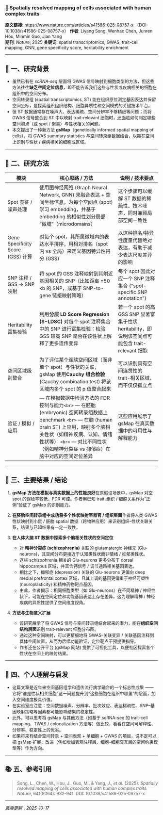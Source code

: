 ### 📄  Spatially resolved mapping of cells associated with human complex traits

**原文链接**: https://www.nature.com/articles/s41586-025-08757-x （DOI: 10.1038/s41586-025-08757-x） 
**作者**: Liyang Song, Wenhao Chen, Junren Hou, Minmin Guo, Jian Yang  
**期刊**: *Nature*, 2025 
**关键词**: spatial transcriptomics, GWAS, trait-cell mapping, GNN, gene specificity score, heritability enrichment

---

## 🧠 一、研究背景

- 虽然已有在 *scRNA-seq* 层面将 GWAS 信号映射到细胞类型的方法，但这些方法往往**缺乏空间定位信息**，即不能告诉我们这些与性状或疾病相关的细胞在组织中的空间分布。
- 空间转录组 (spatial transcriptomics, ST) 能在组织原位测定基因表达并保留空间坐标，是探索组织组织结构、细胞异质性和空间模式的关键技术平台。
- 但 ST 数据通常存在噪声大、表达稀疏、空间分辨率不够精细等问题；而将 GWAS 信号整合到 ST 中以映射 trait-relevant 细胞时，还面临如何判定哪些空间胞点（或 spot / 聚类）与性状相关的问题。
- 本文提出了一种新方法 **gsMap**（genetically informed spatial mapping of cells），将 GWAS summary statistics 与空间转录组数据结合，以期在空间上识别与性状 / 疾病相关的细胞或区域。

---

## 🔬 二、研究方法

| 模块                              | 核心思路 / 方法                                                                                                                                                                                                                                                             | 说明 / 技术要点                                                                                  |
| --------------------------------- | --------------------------------------------------------------------------------------------------------------------------------------------------------------------------------------------------------------------------------------------------------------------------- | ------------------------------------------------------------------------------------------------ |
| Spot 表征 / 噪声处理              | 使用图神经网络 (Graph Neural Network, GNN) 来融合表达 + 空间坐标信息，为每个空间点 (spot) 学习 embedding，并基于 embedding 的相似性划分局部 “微域”（microdomains）                                                                                                        | 这个步骤可以缓解 ST 数据的稀疏性、技术噪声，同时兼顾局部空间一致性                               |
| Gene Specificity Score (GSS) 计算 | 对每个 spot，其所属微域内的表达水平排序，用相对排名（spot 内 vs 全局）来定义基因特异性得分 (GSS)                                                                                                                                                                            | 以这种排名/特异性度量代替绝对表达，有助于减少表达尺度差异的影响                                  |
| SNP 注释 / GSS → SNP 映射        | 将 spot 的 GSS 注释映射到其附近基因相关的 SNP（比如距离 ±50 kb 的 SNP，或基于 SNP-to-gene 链接映射策略）                                                                                                                                                                   | 每个 spot 因此对应一个 SNP 注释集合 (“spot-specific SNP annotation”)                           |
| Heritability 富集检验             | 利用**分层 LD Score Regression (S-LDSC)** 对每个 spot 注释集合中的 SNP 进行富集检验：检验 GSS 较高 SNP 是否在该性状上解释了更多遗传变异                                                                                                                               | 若一个 spot 的高 GSS SNP 显著富集于性状 heritability，即说明该空间点可能包含 trait-relevant 细胞 |
| 空间区域级别整合                  | 为了评估某个连续空间区域（而非单个 spot）与性状的关联，gsMap 使用**Cauchy 组合检验** (Cauchy combination test) 将该区域内多个 spot 的 p 值整合起来                                                                                                                    | 可以识别具有空间连贯性的 trait-相关区域，而不仅仅孤立点                                          |
| 验证 / 模拟 / 应用                | — 在模拟数据中检验方法的 FDR 控制与能力`<br>` — 在胚胎 (embryonic) 空间转录组数据上 benchmark `<br>` — 在脑 (human brain ST) 上应用，映射多个脑相关性状（如精神疾病、认知、情绪性状等） `<br>` — 对比不同性状（例如精神分裂症 vs 抑郁症）在脑中对应的空间定位差异 | 这些应用展示了 gsMap 在真实数据中的可用性与解释能力                                              |

---

## 🧩 三、主要结果 / 结论

1. **gsMap 方法在模拟与真实数据上的性能良好**在原假设场景中，gsMap 对空 spot 的误检率较低，FDR 可控。作者用已知 trait-组织 / 细胞关系作为“正例”验证了 gsMap 的识别能力。
2. **在胚胎空间转录组中成功将多个性状映射至器官 / 组织层面**作者将人类 GWAS 性状映射到小鼠 / 胚胎 spatial 数据（跨物种应用）来识别组织–性状关联关系，结果与已知结果有一定一致性。
3. **在人体大脑 ST 数据中探索多个脑相关性状的空间定位**

   - 对 **精神分裂症 (schizophrenia)** 关联的 glutamatergic 神经元 (Glu-neurons)，其空间分布更接近于认知类性状而非情绪 / 抑郁类性状。
   - 这些 schizophrenia 相关的 Glu-neurons 更多分布于 dorsal hippocampus 区域，并富含钙信号 / 调节通路相关基因表达。
   - 相比之下，抑郁症 (depression) 关联的 Glu-neurons 更偏向 deep medial prefrontal cortex 区域，且其上调的基因更偏重于神经可塑性 (neuroplasticity) 和精神药物靶点基因。
   - 由此，作者揭示：相同细胞类型（如 Glu-neurons）在不同精神 / 神经性状下，可能在空间定位和功能基因表达上存在差异，这为理解精神 / 神经疾病的异质性提供了空间维度视角。
4. **方法与生物意义扩展**

   - 该研究展示了将 GWAS 信号与空间转录组结合起来的潜力，能在**组织空间结构层面**识别 trait-relevant 细胞分布图。
   - 通过这种空间映射，可以更精细地将 GWAS-关联变异 / 关联基因注释到具体空间位置，从而为后续功能验证、定位靶点干预提供指导。
   - 作者还在公开平台 (gsMap 网站) 提供了可视化工具，以便社区探索各个性状在空间上的映射结果。

---

## 💬 四、个人理解与启发

- 这篇文章是近年来空间基因组学和遗传流行病学融合的一个标志性成果 —— 它将“谁是性状相关细胞”这一问题提升到“这些细胞在组织中哪里”的层面，加入空间维度极具价值。
- 在实验室应注意：空间数据噪声、分辨率、批次效应、表达稀疏性、SNP–基因映射策略等因素都可能影响结果的稳定性。
- 此外，可以思考将 gsMap 与其他方法（如基于 scRNA-seq 的 trait-cell mapping、TWAS / colocalization 方法等）做比较，看看在空间可解释性、分辨率、稳定性上的优劣。
- 如果将来有结合空间转录 + 空间表观 + 单细胞 + GWAS 的项目，说不定可以把 gsMap 扩展、改进（例如增加表观注释层、细胞–细胞交互层的空间约束模型等）作为方向。

---

## 📚 五、参考引用

> Song, L., Chen, W., Hou, J., Guo, M., & Yang, J., *et al.* (2025). *Spatially resolved mapping of cells associated with human complex traits.* *Nature*, 641(8064): 932-941. DOI: 10.1038/s41586-025-08757-x

---

*最后更新：2025-10-17*

